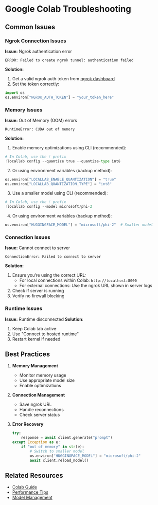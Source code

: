 # Google Colab Troubleshooting

## Common Issues

### Ngrok Connection Issues

**Issue:** Ngrok authentication error

```
ERROR: Failed to create ngrok tunnel: authentication failed
```

**Solution:**

1. Get a valid ngrok auth token from [ngrok dashboard](https://dashboard.ngrok.com)
2. Set the token correctly:

```python
import os
os.environ["NGROK_AUTH_TOKEN"] = "your_token_here"
```

### Memory Issues

**Issue:** Out of Memory (OOM) errors

```
RuntimeError: CUDA out of memory
```

**Solution:**

1. Enable memory optimizations using CLI (recommended):

```python
# In Colab, use the ! prefix
!locallab config --quantize true --quantize-type int8
```

2. Or using environment variables (backup method):

```python
os.environ["LOCALLAB_ENABLE_QUANTIZATION"] = "true"
os.environ["LOCALLAB_QUANTIZATION_TYPE"] = "int8"
```

3. Use a smaller model using CLI (recommended):

```python
# In Colab, use the ! prefix
!locallab config --model microsoft/phi-2
```

4. Or using environment variables (backup method):

```python
os.environ["HUGGINGFACE_MODEL"] = "microsoft/phi-2"  # Smaller model
```

### Connection Issues

**Issue:** Cannot connect to server

```
ConnectionError: Failed to connect to server
```

**Solution:**

1. Ensure you're using the correct URL:
   - For local connections within Colab: `http://localhost:8000`
   - For external connections: Use the ngrok URL shown in server logs
2. Check if server is running
3. Verify no firewall blocking

### Runtime Issues

**Issue:** Runtime disconnected
**Solution:**

1. Keep Colab tab active
2. Use "Connect to hosted runtime"
3. Restart kernel if needed

## Best Practices

1. **Memory Management**

   - Monitor memory usage
   - Use appropriate model size
   - Enable optimizations

2. **Connection Management**

   - Save ngrok URL
   - Handle reconnections
   - Check server status

3. **Error Recovery**
   ```python
   try:
       response = await client.generate("prompt")
   except Exception as e:
       if "out of memory" in str(e):
           # Switch to smaller model
           os.environ["HUGGINGFACE_MODEL"] = "microsoft/phi-2"
           await client.reload_model()
   ```

## Related Resources

- [Colab Guide](./README.md)
- [Performance Tips](../features/performance.md)
- [Model Management](../features/models.md)
